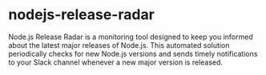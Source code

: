 # nodejs-release-radar
Node.js Release Radar is a monitoring tool designed to keep you informed about the latest major releases of Node.js. This automated solution periodically checks for new Node.js versions and sends timely notifications to your Slack channel whenever a new major version is released.
